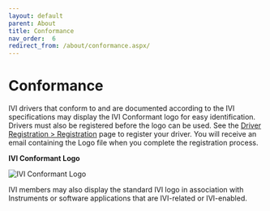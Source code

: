 ```yaml
---
layout: default
parent: About
title: Conformance
nav_order:  6
redirect_from: /about/conformance.aspx/
---
```


# Conformance

IVI drivers that conform to and are documented according to the IVI
specifications may display the IVI Conformant logo for easy
identification. Drivers must also be registered before the logo can be
used. See the [Driver Registration \> Registration](../registered_drivers/register_driver.html) page to
register your driver. You will receive an email containing the Logo file
when you complete the registration process.

**IVI Conformant Logo**

![IVI Conformant Logo](../assets/images/IVI_Conformant_Logo.jpg)

IVI members may also display the standard IVI logo in association with
Instruments or software applications that are IVI-related or
IVI-enabled.

